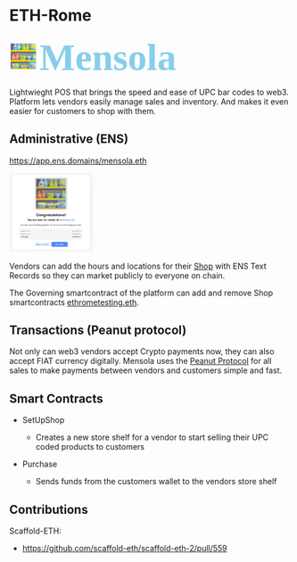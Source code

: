 # ETH-Rome

<img src = "./assets/mensola.png" hieght="50" width="50"/> <span style="color:skyblue; 
               font-weight: bold;
               font-size: 68px;
               font-family: 	Verdana">
               Mensola
               </span>

Lightwieght POS that brings the speed and ease of UPC bar codes to web3. Platform lets vendors easily manage sales and inventory. And makes it even easier for customers to shop with them.

## Administrative (ENS)

https://app.ens.domains/mensola.eth

<img src="./assets/ens.png" hieght="150" width="150"/>

Vendors can add the hours and locations for their <a href="https://tools.ens.domains/setprmanager">Shop</a> with ENS Text Records so they can market publicly to everyone on chain.

The Governing smartcontract of the platform can add and remove Shop smartcontracts <a href="https://app.ens.domains/mensola.eth">ethrometesting.eth</a>.

## Transactions (Peanut protocol)

Not only can web3 vendors accept Crypto payments now, they can also accept FIAT currency digitally. Mensola uses the <a href="https://peanut.to/">Peanut Protocol</a> for all sales to make payments between vendors and customers simple and fast.

## Smart Contracts

  * SetUpShop
    * Creates a new store shelf for a vendor to start selling their UPC coded products to customers

  * Purchase
    * Sends funds from the customers wallet to the vendors store shelf

## Contributions

Scaffold-ETH: 
  * <a href="https://github.com/scaffold-eth/scaffold-eth-2/pull/559">https://github.com/scaffold-eth/scaffold-eth-2/pull/559</a>
    

  

